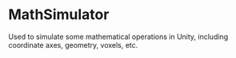 # MathSimulator
Used to simulate some mathematical operations in Unity, including coordinate axes, geometry, voxels, etc.
